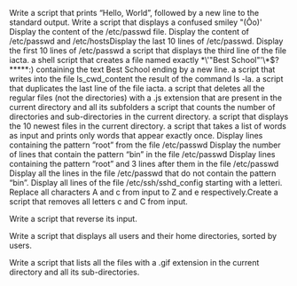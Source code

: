 Write a script that prints “Hello, World”, followed by a new line to the standard output.
Write a script that displays a confused smiley "(Ôo)'
Display the content of the /etc/passwd file.
Display the content of /etc/passwd and /etc/hostsDisplay the last 10 lines of /etc/passwd. 
Display the first 10 lines of /etc/passwd 
a script that displays the third line of the file iacta.
a shell script that creates a file named exactly \*\\'"Best School"\'\\*$\?\*\*\*\*\*:) containing the text Best School ending by a new line.
a script that writes into the file ls_cwd_content the result of the command ls -la.
a script that duplicates the last line of the file iacta.
a script that deletes all the regular files (not the directories) with a .js extension that are present in the current directory and all its subfolders
 a script that counts the number of directories and sub-directories in the current directory.
a script that displays the 10 newest files in the current directory.
a script that takes a list of words as input and prints only words that appear exactly once.
Display lines containing the pattern “root” from the file /etc/passwd
Display the number of lines that contain the pattern “bin” in the file /etc/passwd
Display lines containing the pattern “root” and 3 lines after them in the file /etc/passwd
Display all the lines in the file /etc/passwd that do not contain the pattern “bin”.
Display all lines of the file /etc/ssh/sshd_config starting with a letteri.
Replace all characters A and c from input to Z and e respectively.Create a script that removes all letters c and C from input.

Write a script that reverse its input.

Write a script that displays all users and their home directories, sorted by users.

Write a script that lists all the files with a .gif extension in the current directory and all its sub-directories. 
